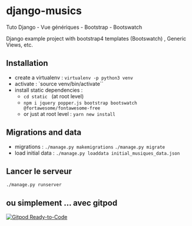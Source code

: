 # django-musics

Tuto Django - Vue génériques - Bootstrap - Bootswatch

Django example project with bootstrap4 templates (Bootswatch) , Generic Views, etc.

## Installation

- create a virtualenv : `virtualenv -p python3 venv`
- activate : `source venv/bin/activate``
- install  static dependencies :
    - `cd static ` (at root level)
    - `npm i jquery popper.js bootstrap bootswatch @fortawesome/fontawesome-free`
    - or just at root level : `yarn new install`

## Migrations and data

- migrations : `./manage.py makemigrations` `./manage.py migrate`
- load initial data : `./manage.py loaddata initial_musiques_data.json`

## Lancer le serveur


`./manage.py runserver`


## ou simplement ... avec gitpod 


[![Gitpod Ready-to-Code](https://img.shields.io/badge/Gitpod-ready--to--code-blue?logo=gitpod)](https://gitpod.io/#https://github.com/roza/django-musics)
